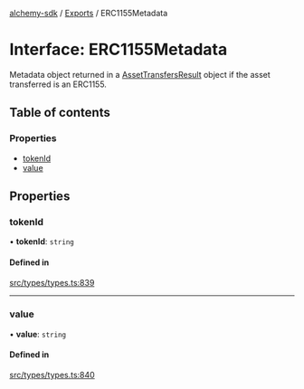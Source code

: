 [alchemy-sdk](../README.md) / [Exports](../modules.md) / ERC1155Metadata

# Interface: ERC1155Metadata

Metadata object returned in a [AssetTransfersResult](AssetTransfersResult.md) object if the asset
transferred is an ERC1155.

## Table of contents

### Properties

- [tokenId](ERC1155Metadata.md#tokenid)
- [value](ERC1155Metadata.md#value)

## Properties

### tokenId

• **tokenId**: `string`

#### Defined in

[src/types/types.ts:839](https://github.com/alchemyplatform/alchemy-sdk-js/blob/53be393/src/types/types.ts#L839)

___

### value

• **value**: `string`

#### Defined in

[src/types/types.ts:840](https://github.com/alchemyplatform/alchemy-sdk-js/blob/53be393/src/types/types.ts#L840)
